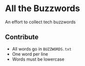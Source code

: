 
# All the Buzzwords

An effort to collect tech buzzwords

## Contribute

 - All words go in `BUZZWORDS.txt`
 - One word per line
 - Words must be lowercase
